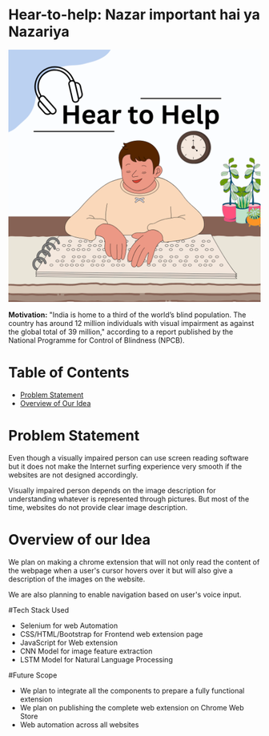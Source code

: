 # Hear-to-help: Nazar important hai ya Nazariya
![alt text](https://raw.githubusercontent.com/anchaljs/Hear-to-help/cfef9d78a588efb821c0007aa8691d7b324491fa/Yellow%20World%20Braille%20Day%20Instagram%20Post%20.png)

**Motivation:** "India is home to a third of the world’s blind population. The country has around 12 million individuals with visual impairment as against the global total of 39 million," according to a report published by the National Programme for Control of Blindness (NPCB).

# Table of Contents
* [Problem Statement](#problem-statement)
* [Overview of Our Idea](#overview-of-our-idea)

# Problem Statement
Even though a visually impaired person can use screen reading software but it does not make the Internet surfing experience very smooth if the websites are not designed accordingly. 

Visually impaired person depends on the image description for understanding whatever is represented through pictures. But most of the time, websites do not provide clear image description.

# Overview of our Idea
We plan on making a chrome extension that will not only read the content of the webpage when a user's cursor hovers over it but will also give a description of the images on the website. 

We are also planning to enable navigation based on user's voice input.

#Tech Stack Used
* Selenium for web Automation
* CSS/HTML/Bootstrap for Frontend web extension page
* JavaScript for Web extension
* CNN Model for image feature extraction
* LSTM Model for Natural Language Processing

#Future Scope
* We plan to integrate all the components to prepare a fully functional extension
* We plan on publishing the complete web extension on Chrome Web Store
* Web automation across all websites
